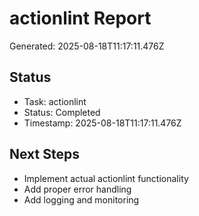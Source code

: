 # actionlint Report

Generated: 2025-08-18T11:17:11.476Z

## Status
- Task: actionlint
- Status: Completed
- Timestamp: 2025-08-18T11:17:11.476Z

## Next Steps
- Implement actual actionlint functionality
- Add proper error handling
- Add logging and monitoring
